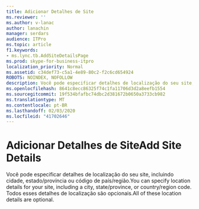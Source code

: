 ```yaml
---
title: Adicionar Detalhes de Site
ms.reviewer: ''
ms.author: v-lanac
author: lanachin
manager: serdars
audience: ITPro
ms.topic: article
f1.keywords:
- ms.lync.tb.AddSiteDetailsPage
ms.prod: skype-for-business-itpro
localization_priority: Normal
ms.assetid: c34def73-c5a1-4e89-80c2-f2c6cd654924
ROBOTS: NOINDEX, NOFOLLOW
description: Você pode especificar detalhes de localização do seu site, incluindo cidade, estado/província ou código de país/região. Todos esses detalhes de localização são opcionais.
ms.openlocfilehash: 8641c8ecc86325f74c1fa11706d3d2a8eefb1554
ms.sourcegitcommit: 19f534bfafbc74dbc2d381672b0650a3733cb982
ms.translationtype: MT
ms.contentlocale: pt-BR
ms.lasthandoff: 02/03/2020
ms.locfileid: "41702646"
---
```

# <a name="add-site-details"></a><span data-ttu-id="f7277-104">Adicionar Detalhes de Site</span><span class="sxs-lookup"><span data-stu-id="f7277-104">Add Site Details</span></span>
 
<span data-ttu-id="f7277-105">Você pode especificar detalhes de localização do seu site, incluindo cidade, estado/província ou código de país/região.</span><span class="sxs-lookup"><span data-stu-id="f7277-105">You can specify location details for your site, including a city, state/province, or country/region code.</span></span> <span data-ttu-id="f7277-106">Todos esses detalhes de localização são opcionais.</span><span class="sxs-lookup"><span data-stu-id="f7277-106">All of these location details are optional.</span></span>
  

